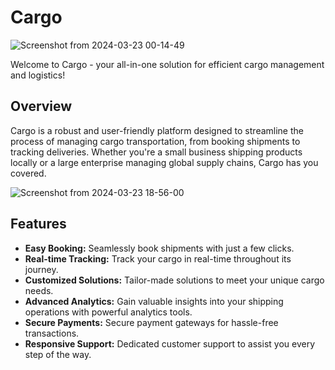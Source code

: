 # Cargo

![Screenshot from 2024-03-23 00-14-49](https://github.com/habert-kungu/cargo.co/assets/147383053/9b2ed57f-3306-4b27-9c98-83dc8146c0e4)



Welcome to Cargo - your all-in-one solution for efficient cargo management and logistics!

## Overview

Cargo is a robust and user-friendly platform designed to streamline the process of managing cargo transportation, from booking shipments to tracking deliveries. Whether you're a small business shipping products locally or a large enterprise managing global supply chains, Cargo has you covered.

![Screenshot from 2024-03-23 18-56-00](https://github.com/habert-kungu/cargo.co/assets/147383053/4e8a5c00-dad7-4b39-be93-04a51e379cf3)


## Features

- **Easy Booking:** Seamlessly book shipments with just a few clicks.
- **Real-time Tracking:** Track your cargo in real-time throughout its journey.
- **Customized Solutions:** Tailor-made solutions to meet your unique cargo needs.
- **Advanced Analytics:** Gain valuable insights into your shipping operations with powerful analytics tools.
- **Secure Payments:** Secure payment gateways for hassle-free transactions.
- **Responsive Support:** Dedicated customer support to assist you every step of the way.



